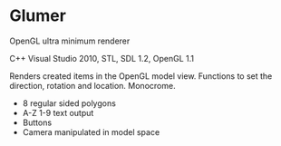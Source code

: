 Glumer
======

OpenGL ultra minimum renderer

C++ Visual Studio 2010, STL, SDL 1.2, OpenGL 1.1

Renders created items in the OpenGL model view. 
Functions to set the direction, rotation and location.
Monocrome.

- 8 regular sided polygons
- A-Z 1-9 text output
- Buttons
- Camera manipulated in model space
